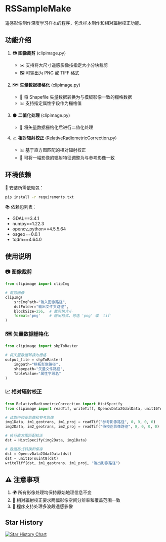 # RSSampleMake

遥感影像制作深度学习样本的程序，包含样本制作和相对辐射校正功能。

## 功能介绍

1. 📷 **图像裁剪** (clipimage.py)

   - ✂️ 支持将大尺寸遥感影像按指定大小分块裁剪
   - 🖼️ 可输出为 PNG 或 TIFF 格式

2. 🗺️ **矢量数据栅格化** (clipimage.py)

   - 🔄 将 Shapefile 矢量数据转换为与模板影像一致的栅格数据
   - 📊 支持指定属性字段作为栅格值

3. ⚫ **二值化处理** (clipimage.py)

   - 🔁 将矢量数据栅格化后进行二值化处理

4. 📈 **相对辐射校正** (RelativeRadiometricCorrection.py)
   - 📊 基于直方图匹配的相对辐射校正
   - 🎯 可将一幅影像的辐射特征调整为与参考影像一致

## 环境依赖

🔧 安装所需依赖包：

```bash
pip install -r requirements.txt
```

📚 依赖包列表：

- GDAL==3.4.1
- numpy==1.22.3
- opencv_python==4.5.5.64
- osgeo==0.0.1
- tqdm==4.64.0

## 使用说明

### 📷 图像裁剪

```python
from clipimage import clipImg

# 裁剪图像
clipImg(
    srcImgPath="输入图像路径",
    dstFolder="输出文件夹路径",
    blockSize=256,  # 裁剪块大小
    format='png'    # 输出格式，可选 'png' 或 'tif'
)
```

### 🗺️ 矢量数据栅格化

```python
from clipimage import shpToRaster

# 将矢量数据转换为栅格
output_file = shpToRaster(
    imgpath="模板影像路径",
    shapepath="矢量文件路径",
    TableValue="属性字段名"
)
```

### 📈 相对辐射校正

```python
from RelativeRadiometricCorrection import HistSpecify
from clipimage import readTif, writeTiff, OpencvData2GdalData, unit16Touint8

# 读取待校正影像和参考影像
img1Data, im1_geotrans, im1_proj = readTif("参考影像路径", 0, 0, 0, 0)
img2Data, im2_geotrans, im2_proj = readTif("待校正影像路径", 0, 0, 0, 0)

# 执行直方图匹配校正
dst = HistSpecify(img2Data, img1Data)

# 数据格式转换和保存
dst = OpencvData2GdalData(dst)
dst = unit16Touint8(dst)
writeTiff(dst, im1_geotrans, im1_proj, "输出影像路径")
```

## ⚠️ 注意事项

1. 🌍 所有影像处理均保持原始地理信息不变
2. 📏 相对辐射校正要求两幅影像空间分辨率和覆盖范围一致
3. 🌈 程序支持处理多波段遥感影像

## Star History

[![Star History Chart](https://api.star-history.com/svg?repos=Unexpectedlyc/RSSampleMake&type=Date)](https://www.star-history.com/#Unexpectedlyc/RSSampleMake&Date)

